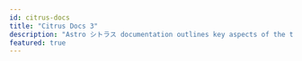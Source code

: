 ```yaml
---
id: citrus-docs
title: "Citrus Docs 3"
description: "Astro シトラス documentation outlines key aspects of the template, describing its core functionality for blog management and project documentation setup"
featured: true
---
```

